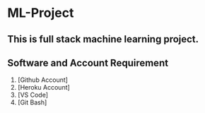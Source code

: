 # ML-Project
## This is full stack machine learning project.

## Software and Account Requirement
1. [Github Account]
2. [Heroku Account]
3. [VS Code]
4. [Git Bash]

